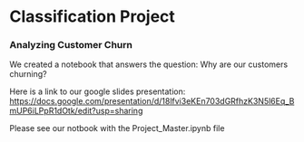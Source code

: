 # Classification Project

### Analyzing Customer Churn
We created a notebook that answers the question: Why are our customers churning?

Here is a link to our google slides presentation:
https://docs.google.com/presentation/d/18lfvi3eKEn703dGRfhzK3N5l6Eq_BmUP6iLPpR1dOtk/edit?usp=sharing

Please see our notbook with the Project_Master.ipynb file
